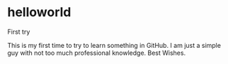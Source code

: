 # helloworld
First try

This is my first time to try to learn something in GitHub. 
I am just a simple guy with not too much professional knowledge. 
Best Wishes. 
